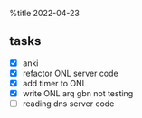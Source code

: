 %title 2022-04-23

## tasks

- [x] anki
- [x] refactor ONL server code
- [x] add timer to ONL
- [x] write ONL arq gbn not testing
- [ ] reading dns server code
